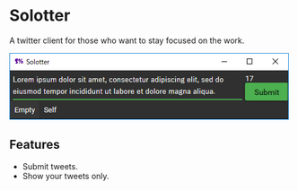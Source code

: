 # Solotter
A twitter client for those who want to stay focused on the work.

![Screenshot](documents/screenshot.png)

## Features
- Submit tweets.
- Show your tweets only.
